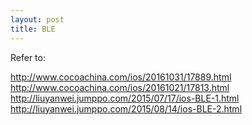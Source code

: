 ```yaml
---
layout: post
title: BLE
---
```


Refer to:  

<http://www.cocoachina.com/ios/20161031/17889.html>  
<http://www.cocoachina.com/ios/20161021/17813.html>  
<http://liuyanwei.jumppo.com/2015/07/17/ios-BLE-1.html>  
<http://liuyanwei.jumppo.com/2015/08/14/ios-BLE-2.html>  
